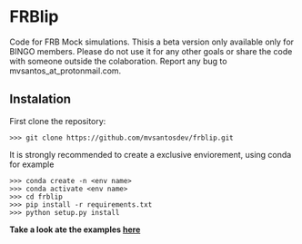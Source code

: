 # FRBlip

Code for FRB Mock simulations. Thisis a beta version only available only for BINGO members. Please do not use it for any other goals or share the code with someone outside the colaboration.
Report any bug to mvsantos_at_protonmail.com.

## Instalation

First clone the repository:

```
>>> git clone https://github.com/mvsantosdev/frblip.git
```

It is strongly recommended to create a exclusive enviorement, using conda for example

```
>>> conda create -n <env name>
>>> conda activate <env name>
>>> cd frblip
>>> pip install -r requirements.txt
>>> python setup.py install
```
        
**Take a look ate the examples [here](https://github.com/mvsantosdev/frblip/tree/master/examples)**
